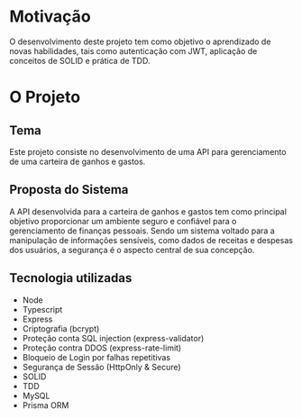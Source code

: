 # Motivação

O desenvolvimento deste projeto tem como objetivo o aprendizado de novas habilidades, tais como autenticação com JWT, aplicação de conceitos de SOLID e prática de TDD.

# O Projeto

## Tema

Este projeto consiste no desenvolvimento de uma API para gerenciamento de uma carteira de ganhos e gastos.

## Proposta do Sistema

A API desenvolvida para a carteira de ganhos e gastos tem como principal objetivo proporcionar um ambiente seguro e confiável para o gerenciamento de finanças pessoais. Sendo um sistema voltado para a manipulação de informações sensíveis, como dados de receitas e despesas dos usuários, a segurança é o aspecto central de sua concepção.

## Tecnologia utilizadas

- Node
- Typescript
- Express
- Criptografia (bcrypt)
- Proteção conta SQL injection (express-validator)
- Proteção contra DDOS (express-rate-limit)
- Bloqueio de Login por falhas repetitivas
- Segurança de Sessão (HttpOnly & Secure)
- SOLID
- TDD
- MySQL
- Prisma ORM